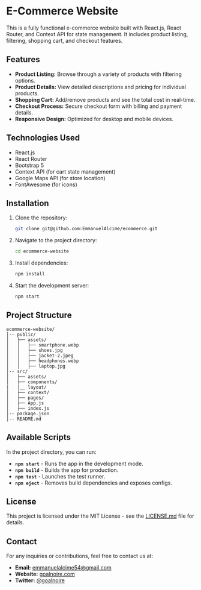 # E-Commerce Website

This is a fully functional e-commerce website built with React.js, React Router, and Context API for state management. It includes product listing, filtering, shopping cart, and checkout features.

## Features

- **Product Listing:** Browse through a variety of products with filtering options.
- **Product Details:** View detailed descriptions and pricing for individual products.
- **Shopping Cart:** Add/remove products and see the total cost in real-time.
- **Checkout Process:** Secure checkout form with billing and payment details.
- **Responsive Design:** Optimized for desktop and mobile devices.

## Technologies Used

- React.js
- React Router
- Bootstrap 5
- Context API (for cart state management)
- Google Maps API (for store location)
- FontAwesome (for icons)

## Installation

1. Clone the repository:

   ```bash
   git clone git@github.com:EmmanuelAlcime/ecommerce.git
   ```

2. Navigate to the project directory:

   ```bash
   cd ecommerce-website
   ```

3. Install dependencies:

   ```bash
   npm install
   ```

4. Start the development server:

   ```bash
   npm start
   ```

## Project Structure

```
ecommerce-website/
│-- public/
│   ├── assets/
│   │   ├── smartphone.webp
│   │   ├── shoes.jpg
│   │   ├── jacket-2.jpeg
│   │   ├── headphones.webp
│   │   ├── laptop.jpg
│-- src/
│   ├── assets/
│   ├── components/
|   |__ layout/
│   ├── context/
│   ├── pages/
│   ├── App.js
│   ├── index.js
│-- package.json
│-- README.md
```

## Available Scripts

In the project directory, you can run:

- **`npm start`** - Runs the app in the development mode.
- **`npm build`** - Builds the app for production.
- **`npm test`** - Launches the test runner.
- **`npm eject`** - Removes build dependencies and exposes configs.

## License

This project is licensed under the MIT License - see the [LICENSE.md](LICENSE.md) file for details.

## Contact

For any inquiries or contributions, feel free to contact us at:

- **Email:** emmanuelalcime54@gmail.com
- **Website:** [goalnoire.com](https://www.goalnoire.com)
- **Twitter:** [@goalnoire](https://twitter.com/goalnoire)

